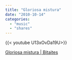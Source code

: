```yaml
---
title: "Gloriosa mistura"
date: "2010-10-14"
categories:
  - "music"
  - "shares"
---
```


<div style="width: 70vw;">{{< youtube U13xOvDa19U>}}</div>

[Gloriosa mistura | Bitaites](http://bitaites.org/videos/gloriosa-mistura?utm_source=feedburner&utm_medium=feed&utm_campaign=Feed%3A+bitaites%2Fblog+%28Bitaites%29)
